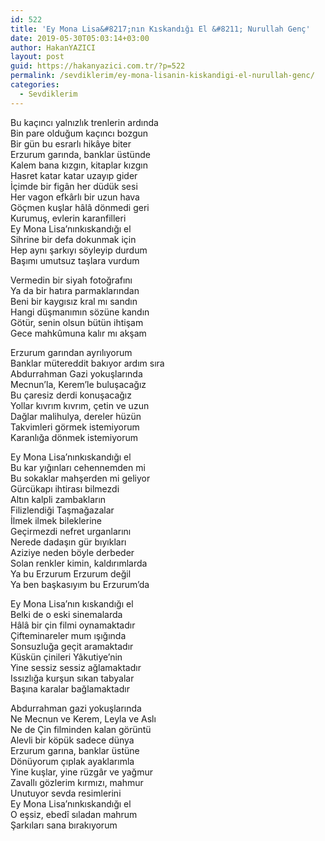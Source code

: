```yaml
---
id: 522
title: 'Ey Mona Lisa&#8217;nın Kıskandığı El &#8211; Nurullah Genç'
date: 2019-05-30T05:03:14+03:00
author: HakanYAZICI
layout: post
guid: https://hakanyazici.com.tr/?p=522
permalink: /sevdiklerim/ey-mona-lisanin-kiskandigi-el-nurullah-genc/
categories:
  - Sevdiklerim
---
```

Bu kaçıncı yalnızlık trenlerin ardında  
Bin pare olduğum kaçıncı bozgun  
Bir gün bu esrarlı hikâye biter  
Erzurum garında, banklar üstünde  
Kalem bana kızgın, kitaplar kızgın  
Hasret katar katar uzayıp gider  
İçimde bir figân her düdük sesi  
Her vagon efkârlı bir uzun hava  
Göçmen kuşlar hâlâ dönmedi geri  
Kurumuş, evlerin karanfilleri  
Ey Mona Lisa’nınkıskandığı el  
Sihrine bir defa dokunmak için  
Hep aynı şarkıyı söyleyip durdum  
Başımı umutsuz taşlara vurdum

Vermedin bir siyah fotoğrafını  
Ya da bir hatıra parmaklarından  
Beni bir kaygısız kral mı sandın  
Hangi düşmanımın sözüne kandın  
Götür, senin olsun bütün ihtişam  
Gece mahkûmuna kalır mı akşam

Erzurum garından ayrılıyorum  
Banklar mütereddit bakıyor ardım sıra  
Abdurrahman Gazi yokuşlarında  
Mecnun’la, Kerem’le buluşacağız  
Bu çaresiz derdi konuşacağız  
Yollar kıvrım kıvrım, çetin ve uzun  
Dağlar malihulya, dereler hüzün  
Takvimleri görmek istemiyorum  
Karanlığa dönmek istemiyorum

Ey Mona Lisa’nınkıskandığı el  
Bu kar yığınları cehennemden mi  
Bu sokaklar mahşerden mi geliyor  
Gürcükapı ihtirası bilmezdi  
Altın kalpli zambakların  
Filizlendiği Taşmağazalar  
İlmek ilmek bileklerine  
Geçirmezdi nefret urganlarını  
Nerede dadaşın gür bıyıkları  
Aziziye neden böyle derbeder  
Solan renkler kimin, kaldırımlarda  
Ya bu Erzurum Erzurum değil  
Ya ben başkasıyım bu Erzurum’da

Ey Mona Lisa’nın kıskandığı el  
Belki de o eski sinemalarda  
Hâlâ bir çin filmi oynamaktadır  
Çifteminareler mum ışığında  
Sonsuzluğa geçit aramaktadır  
Küskün çinileri Yâkutiye’nin  
Yine sessiz sessiz ağlamaktadır  
Issızlığa kurşun sıkan tabyalar  
Başına karalar bağlamaktadır

Abdurrahman gazi yokuşlarında  
Ne Mecnun ve Kerem, Leyla ve Aslı  
Ne de Çin filminden kalan görüntü  
Alevli bir köpük sadece dünya  
Erzurum garına, banklar üstüne  
Dönüyorum çıplak ayaklarımla  
Yine kuşlar, yine rüzgâr ve yağmur  
Zavallı gözlerim kırmızı, mahmur  
Unutuyor sevda resimlerini  
Ey Mona Lisa’nınkıskandığı el  
O eşsiz, ebedî sıladan mahrum  
Şarkıları sana bırakıyorum